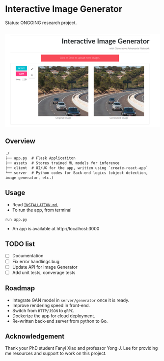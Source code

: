# Interactive Image Generator

Status: ONGOING research project.

![Cover](assets/cover.png)
-------------------

## Overview

```shell
./
├── app.py  # Flask Applicatiton
├── assets  # Stores trained ML models for inference
├── client  # UI/UX for the app, written using `create-react-app`
└── server  # Python codes for Back-end logics (object detection, image generator, etc.) 
```

## Usage

* Read  [`INSTALLATION.md`.](INSTALLATION.md)
* To run the app, from terminal
```
run app.py
```
* An app is available at http://localhost:3000

## TODO list

- [ ] Documentation
- [ ] Fix error handlings bug
- [ ] Update API for Image Generator 
- [ ] Add unit tests, converage tests

## Roadmap
* Integrate GAN model in `server/generator` once it is ready.
* Improve rendering speed in front-end.
* Switch from `HTTP/JSON` to `gRPC`.
* Dockerize the app for cloud deployment.
* Re-written back-end server from python to Go.

## Acknowledgement

 Thank your PhD student Fanyi Xiao and professor Yong J. Lee for providing me resources and support to work on this project.
